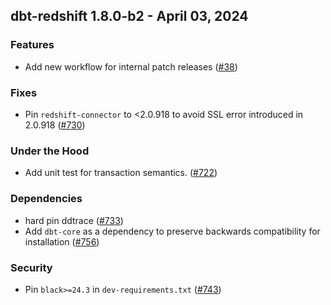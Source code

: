 ## dbt-redshift 1.8.0-b2 - April 03, 2024

### Features

- Add new workflow for internal patch releases ([#38](https://github.com/dbt-labs/dbt-redshift/issues/38))

### Fixes

- Pin `redshift-connector` to <2.0.918 to avoid SSL error introduced in 2.0.918 ([#730](https://github.com/dbt-labs/dbt-redshift/issues/730))

### Under the Hood

- Add unit test for transaction semantics. ([#722](https://github.com/dbt-labs/dbt-redshift/issues/722))

### Dependencies

- hard pin ddtrace ([#733](https://github.com/dbt-labs/dbt-redshift/pull/733))
- Add `dbt-core` as a dependency to preserve backwards compatibility for installation ([#756](https://github.com/dbt-labs/dbt-redshift/pull/756))

### Security

- Pin `black>=24.3` in `dev-requirements.txt` ([#743](https://github.com/dbt-labs/dbt-redshift/pull/743))
